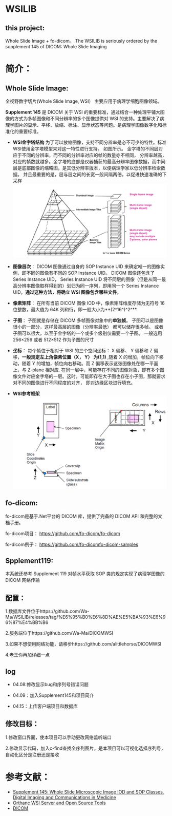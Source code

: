 WSILIB
=======
this project:
------
Whole Slide Image + fo-dicom。
The WSILIB is seriously ordered by the supplement 145 of DICOM: Whole Slide Imaging

简介：
====
Whole Slide Image:
------
全视野数字切片(Whole Slide Image, WSI） 主要应用于病理学细胞图像领域。

**Supplement 145** 是 DICOM 关于 WSI 的重要标准，通过结合一种处理平铺大图像的方式为多帧图像和不同分辨率的多个图像提供对 WSI 的支持。主要解决了病理学图片的显示、平移、放缩、标注、显示状态等问题。是病理学图像数字化和标准化的重要标准。
+ **WSI金字塔结构**
  为了可以放缩图像，支持不同分辨率是必不可少的特性。标准 WSI使用金字塔模型来对这一特性进行支持。
  如图所示。 金字塔的不同层对应于不同的分辨率，而不同的分辨率对应的帧的数量亦不相同， 分辨率越高，对应的帧数就越多。金字塔的底部是仪器捕获的最高分辨率图像数据，而中间层是底部图像的缩略图，是其低分辨率版本，以便病理学家以低分辨率检索数据。 并且最重要的是，层与层之间的长宽一般间隔两倍，以促进快速准确的下采样
![tmp1](https://github.com/Wa-Ma/WSILIB/blob/master/introduction%20images/%E9%87%91%E5%AD%97%E5%A1%94%E7%BB%93%E6%9E%84.png)


+ **图像层次**：
DICOM 图像通过自身的 SOP Instance UID 来确定唯一的图像实例，即不同的图像有不同的 SOP Instance UID。
DICOM 图像还包含了 Series Instance UID， Series Instance UID 将不同层的图像（但是从同一最高分辨率图像取样得到的）划归为同一序列，即用同一个 Series Instance UID。**通过这种方法，将确立 WSI 图像包含哪些文件**。

+ **像素矩阵**：
在所有当前 DICOM 图像 IOD 中，像素矩阵维度存储为无符号 16 位整数，最大值为 64K 列和行，即一般大小为**(2^16^)^2^**.

+ **子图**：
子图就是存储在 DICOM 多帧图像对象中的**单独帧**。 子图可以是图像很小的一部分，这样最高层的图像（分辨率最低） 都可以储存很多帧。 或者子图可以很大，以至于金字塔的一个或多个级别仅需要一个子图。 一般选用 256×256 或者 512×512 作为子图的尺寸

+ **坐标**：
  每个帧位于相对于 WSI 的三个空间坐标： X 偏移、 Y 偏移和 Z 偏移，**一般规定左上角像素位置（X， Y） 为(1,1)** ,随着 X 的增加，帧位向下移动，随着 Y 的增加，帧位向右移动。而 Z 偏移表示这张图像处在哪一平面上，与 Z-plane 相对应.
   在同一层中，可能存在不同的图像对象，即有多个图像文件对应金字塔的一层。这时，可能即存在大子图也存在小子图，那就要求对不同的图像进行不同程度的对齐， 即对边缘区块进行填充。
+ **WSI参考框架**
![tmp2](https://github.com/Wa-Ma/WSILIB/blob/master/introduction%20images/WSI%E5%8F%82%E8%80%83%E6%A1%86%E6%9E%B6.png)


fo-dicom:
------
fo-dicom是基于.Net平台的 DICOM 库，提供了完备的 DICOM API 和完整的文档手册。

fo-dicom项目：
https://github.com/fo-dicom/fo-dicom

fo-dicom例子：
https://github.com/fo-dicomfo-dicom-samples

Spplement119:
--------
本系统还参考 Supplement 119 对帧水平获取 SOP 类的规定实现了病理学图像的 DICOM 网络传输



配置：
---------
1.数据库文件位于https://github.com/Wa-Ma/WSILIB/releases/tag/%E6%95%B0%E6%8D%AE%E5%BA%93%E6%96%87%E4%BB%B6

2.服务端位于https://github.com/Wa-Ma/DICOMWSI

3.如果不想使用网络功能，请移步https://github.com/alittlehorse/DICOMWSI

4.老王你再加详细一点



log
----------
- 04.08:修改显示bug和序列号错误问题

- 04.09：加入Supplement145和项目简介

- 04.15：上传客户端项目和数据库

修改目标：
-------
1.修改窗口界面，使本项目可以手动更改网络监听端口

2.修改显示代码，加入c-find查找全序列图片，是本项目可以可视化选择序列号，自动化区分是注册还是接收

参考文献：
========
+ [Supplement 145: Whole Slide Microscopic Image IOD and SOP Classes. Digital Imaging and Communications in Medicine ](http://dicom.nema.org/Dicom/DICOMWSI/)
+ [Orthanc WSI Server and Open Source Tools](https://wsi.orthanc-server.com/orthanc/app/explorer.html)
+ [DICOM](https://www.dicomstandard.org/current/)
